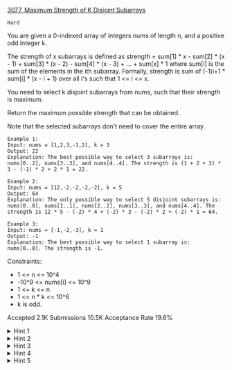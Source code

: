 [3077. Maximum Strength of K Disjoint Subarrays](https://leetcode.com/problems/maximum-strength-of-k-disjoint-subarrays/)

`Hard`

You are given a 0-indexed array of integers nums of length n, and a positive odd integer k.

The strength of x subarrays is defined as strength = sum[1] * x - sum[2] * (x - 1) + sum[3] * (x - 2) - sum[4] * (x - 3) + ... + sum[x] * 1 where sum[i] is the sum of the elements in the ith subarray. Formally, strength is sum of (-1)i+1 * sum[i] * (x - i + 1) over all i's such that 1 <= i <= x.

You need to select k disjoint 
subarrays
 from nums, such that their strength is maximum.

Return the maximum possible strength that can be obtained.

Note that the selected subarrays don't need to cover the entire array.

```
Example 1:
Input: nums = [1,2,3,-1,2], k = 3
Output: 22
Explanation: The best possible way to select 3 subarrays is: nums[0..2], nums[3..3], and nums[4..4]. The strength is (1 + 2 + 3) * 3 - (-1) * 2 + 2 * 1 = 22.

Example 2:
Input: nums = [12,-2,-2,-2,-2], k = 5
Output: 64
Explanation: The only possible way to select 5 disjoint subarrays is: nums[0..0], nums[1..1], nums[2..2], nums[3..3], and nums[4..4]. The strength is 12 * 5 - (-2) * 4 + (-2) * 3 - (-2) * 2 + (-2) * 1 = 64.

Example 3:
Input: nums = [-1,-2,-3], k = 1
Output: -1
Explanation: The best possible way to select 1 subarray is: nums[0..0]. The strength is -1.
``` 

Constraints:

- 1 <= n <= 10^4
- -10^9 <= nums[i] <= 10^9
- 1 <= k <= n
- 1 <= n * k <= 10^6
- k is odd.

Accepted
2.1K
Submissions
10.5K
Acceptance Rate
19.6%

<details>
<summary>Hint 1</summary>

Let dp[i][j][x == 0/1] be the maximum strength to select j disjoint subarrays from the original array’s suffix (nums[i..(n - 1)]), x denotes whether we select the element or not.

</details>
<details>
<summary>Hint 2</summary>

Initially dp[n][0][0] == 0.

</details>
<details>
<summary>Hint 3</summary>

We have dp[i][j][1] = nums[i] * get(j) + max(dp[i + 1][j - 1][0], dp[i + 1][j][1]) where get(j) = j if j is odd, otherwise -j.

</details>
<details>
<summary>Hint 4</summary>

We can select nums[i] as a separate subarray or select at least nums[i] and nums[i + 1] as the first subarray. dp[i][j][0] = max(dp[i + 1][j][0], dp[i][j][1]).

</details>
<details>
<summary>Hint 5</summary>

The answer is dp[0][k][0].

</details>